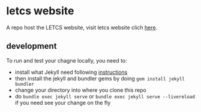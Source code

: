 # letcs website

A repo host the LETCS website, visit letcs website clich [here](http://letcs.org).

## development

To run and test your chagne locally, you need to:

- install what Jekyll need following [instructions](https://jekyllrb.com/docs/installation/)
- then install the jekyll and bundler gems by doing `gem install jekyll bundler`
- change your directory into where you clone this repo
- do `bundle exec jekyll serve` or `bundle exec jekyll serve --livereload` if you
  need see your change on the fly
